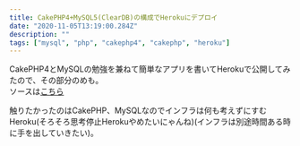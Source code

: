 ```yaml
---
title: CakePHP4+MySQL5(ClearDB)の構成でHerokuにデプロイ
date: "2020-11-05T13:19:00.284Z"
description: ""
tags: ["mysql", "php", "cakephp4", "cakephp", "heroku"]
---
```


CakePHP4とMySQLの勉強を兼ねて簡単なアプリを書いてHerokuで公開してみたので、その部分のめも。  
ソースは[こちら](https://github.com/rrih/feel)

触りたかったのはCakePHP、MySQLなのでインフラは何も考えずにすむHeroku(そろそろ思考停止Herokuやめたいにゃんね)(インフラは別途時間ある時に手を出していきたい)。

